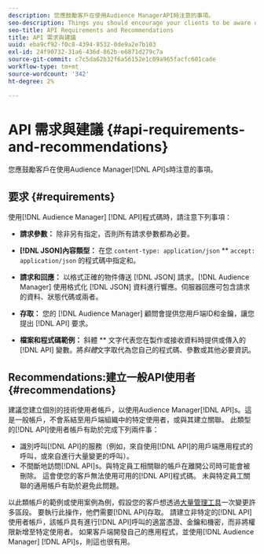```yaml
---
description: 您應鼓勵客戶在使用Audience ManagerAPI時注意的事項。
seo-description: Things you should encourage your clients to be aware of when they're working with the Audience Manager APIs.
seo-title: API Requirements and Recommendations
title: API 需求與建議
uuid: eba9cf92-f0c8-4394-8532-0de9a2e7b103
exl-id: 24f90732-31a6-436d-862b-e6871d279c7a
source-git-commit: c7c5da62b32f6a56152e1c09a965facfc601cade
workflow-type: tm+mt
source-wordcount: '342'
ht-degree: 2%

---
```


# API 需求與建議 {#api-requirements-and-recommendations}

您應鼓勵客戶在使用Audience Manager[!DNL API]s時注意的事項。

## 要求 {#requirements}

使用[!DNL Audience Manager] [!DNL API]程式碼時，請注意下列事項：

* **請求參數：** 除非另有指定，否則所有請求參數都為必要。
* **[!DNL JSON]內容類型：** 在您 `content-type: application/json` ** `accept: application/json` 的程式碼中指定和。

* **請求和回應：** 以格式正確的物件傳送 [!DNL JSON] 請求。[!DNL Audience Manager] 使用格式化 [!DNL JSON] 資料進行響應。伺服器回應可包含請求的資料、狀態代碼或兩者。

* **存取：** 您的 [!DNL Audience Manager] 顧問會提供您用戶端ID和金鑰，讓您提出 [!DNL API] 要求。

* **檔案和程式碼範例：** 斜體 ** 文字代表您在製作或接收資料時提供或傳入的 [!DNL API] 變數。將&#x200B;*斜體*&#x200B;文字取代為您自己的程式碼、參數或其他必要資訊。

## Recommendations:建立一般API使用者 {#recommendations}

建議您建立個別的技術使用者帳戶，以使用Audience Manager[!DNL API]s。這是一般帳戶，不會系結至用戶端組織中的特定使用者，或與其建立關聯。 此類型的[!DNL API]使用者帳戶有助於完成下列兩件事：

* 識別呼叫[!DNL API]的服務（例如，來自使用[!DNL API]的用戶端應用程式的呼叫，或來自進行大量變更的呼叫）。
* 不間斷地訪問[!DNL API]s。與特定員工相關聯的帳戶在離開公司時可能會被刪除。 這會使您的客戶無法使用可用的[!DNL API]程式碼。 未與特定員工關聯的通用帳戶有助於避免此問題。

以此類帳戶的範例或使用案例為例，假設您的客戶想透過[大量管理工具](https://experienceleague.adobe.com/docs/audience-manager/user-guide/reference/bulk-management-tools/bulk-management-intro.html?lang=en)一次變更許多區段。 要執行此操作，他們需要[!DNL API]存取。 請建立非特定的[!DNL API]使用者帳戶，該帳戶具有進行[!DNL API]呼叫的適當憑證、金鑰和機密，而非將權限新增至特定使用者。 如果客戶端開發自己的應用程式，並使用[!DNL Audience Manager] [!DNL API]s，則這也很有用。
